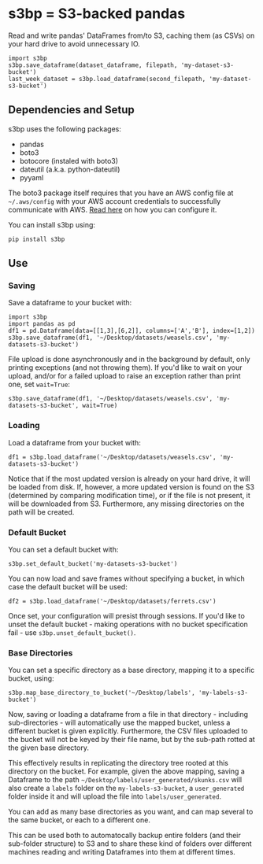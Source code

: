 # s3bp = S3-backed pandas

Read and write pandas' DataFrames from/to S3, caching them (as CSVs) on your hard drive to avoid unnecessary IO.

```
import s3bp
s3bp.save_dataframe(dataset_dataframe, filepath, 'my-dataset-s3-bucket')
last_week_dataset = s3bp.load_dataframe(second_filepath, 'my-dataset-s3-bucket')
```

## Dependencies and Setup

s3bp uses the following packages:
- pandas
- boto3
- botocore (instaled with boto3)
- dateutil (a.k.a. python-dateutil)
- pyyaml

The boto3 package itself requires that you have an AWS config file at ```~/.aws/config``` with your AWS account credentials to successfully communicate with AWS. [Read here](http://docs.aws.amazon.com/cli/latest/userguide/cli-chap-getting-started.html) on how you can configure it.

You can install s3bp using:
```
pip install s3bp
```

## Use

### Saving
Save a dataframe to your bucket with:
```
import s3bp
import pandas as pd
df1 = pd.Dataframe(data=[[1,3],[6,2]], columns=['A','B'], index=[1,2])
s3bp.save_dataframe(df1, '~/Desktop/datasets/weasels.csv', 'my-datasets-s3-bucket')
```
File upload is done asynchronously and in the background by default, only printing exceptions (and not throwing them). If you'd like to wait on your upload, and/or for a failed upload to raise an exception rather than print one, set ```wait=True```:
```
s3bp.save_dataframe(df1, '~/Desktop/datasets/weasels.csv', 'my-datasets-s3-bucket', wait=True)
```


### Loading
Load a dataframe from your bucket with:
```
df1 = s3bp.load_dataframe('~/Desktop/datasets/weasels.csv', 'my-datasets-s3-bucket')
```
Notice that if the most updated version is already on your hard drive, it will be loaded from disk. If, however, a more updated version is found on the S3 (determined by comparing modification time), or if the file is not present, it will be downloaded from S3. Furthermore, any missing directories on the path will be created.

### Default Bucket
You can set a default bucket with:
```
s3bp.set_default_bucket('my-datasets-s3-bucket')
```

You can now load and save frames without specifying a bucket, in which case the default bucket will be used:
```
df2 = s3bp.load_dataframe('~/Desktop/datasets/ferrets.csv')
```
Once set, your configuration will presist through sessions. If you'd like to unset the default bucket - making operations with no bucket specification fail - use ```s3bp.unset_default_bucket()```.

### Base Directories
You can set a specific directory as a base directory, mapping it to a specific bucket, using:
```
s3bp.map_base_directory_to_bucket('~/Desktop/labels', 'my-labels-s3-bucket')
```
Now, saving or loading a dataframe from a file in that directory - including sub-directories - will automatically use the mapped bucket, unless a different bucket is given explicitly. Furthermore, the CSV files uploaded to the bucket will not be keyed by their file name, but by the sub-path rotted at the given base directory.

This effectively results in replicating the directory tree rooted at this directory on the bucket. For example, given the above mapping, saving a Dataframe to the path ```~/Desktop/labels/user_generated/skunks.csv``` will also create a ```labels``` folder on the ```my-labels-s3-bucket```, a ```user_generated``` folder inside it and will upload the file into ```labels/user_generated```.

You can add as many base directories as you want, and can map several to the same bucket, or each to a different one.

This can be used both to automatocally backup entire folders (and their sub-folder structure) to S3 and to share these kind of folders over different machines reading and writing Dataframes into them at different times.

